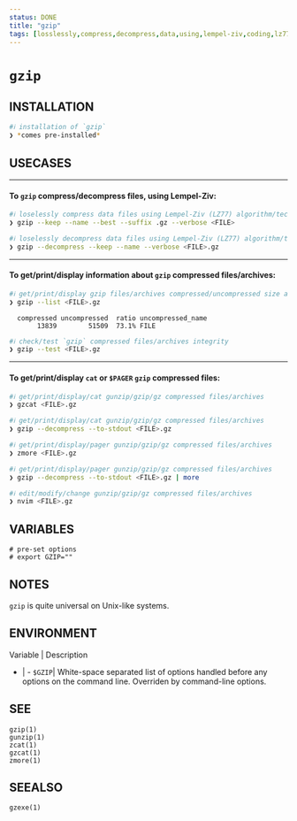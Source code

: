 ```yaml
---
status: DONE
title: "gzip"
tags: [losslessly,compress,decompress,data,using,lempel-ziv,coding,lz77,algorithm,technique,method,gunzip,zcat,gzcat,zmore]
---
```


# `gzip`

## INSTALLATION


```bash
#ℹ︎ installation of `gzip`
❯ *comes pre-installed*
```


## USECASES

----
#### To `gzip` compress/decompress files, using Lempel-Ziv:


```bash
#ℹ︎ loselessly compress data files using Lempel-Ziv (LZ77) algorithm/technique
❯ gzip --keep --name --best --suffix .gz --verbose <FILE>
```



```bash
#ℹ︎ loselessly decompress data files using Lempel-Ziv (LZ77) algorithm/technique
❯ gzip --decompress --keep --name --verbose <FILE>.gz
```


----
#### To get/print/display information about `gzip` compressed files/archives:


```bash
#ℹ︎ get/print/display gzip files/archives compressed/uncompressed size and ratio information
❯ gzip --list <FILE>.gz
```

      compressed uncompressed  ratio uncompressed_name
           13839        51509  73.1% FILE


```bash
#ℹ︎ check/test `gzip` compressed files/archives integrity
❯ gzip --test <FILE>.gz
```


----
#### To get/print/display `cat` or `$PAGER` `gzip` compressed files:


```bash
#ℹ︎ get/print/display/cat gunzip/gzip/gz compressed files/archives
❯ gzcat <FILE>.gz
```


```bash
#ℹ︎ get/print/display/cat gunzip/gzip/gz compressed files/archives
❯ gzip --decompress --to-stdout <FILE>.gz
```



```bash
#ℹ︎ get/print/display/pager gunzip/gzip/gz compressed files/archives
❯ zmore <FILE>.gz
```


```bash
#ℹ︎ get/print/display/pager gunzip/gzip/gz compressed files/archives
❯ gzip --decompress --to-stdout <FILE>.gz | more
```



```bash
#ℹ︎ edit/modify/change gunzip/gzip/gz compressed files/archives
❯ nvim <FILE>.gz
```



## VARIABLES

    # pre-set options
    # export GZIP=""


## NOTES

`gzip` is quite universal on Unix-like systems.

## ENVIRONMENT

Variable | Description
- | -
`$GZIP`| White-space separated list of options handled before any options on the command line. Overriden by command-line options.

## SEE

    gzip(1)
    gunzip(1)
    zcat(1)
    gzcat(1)
    zmore(1)

## SEEALSO

    gzexe(1)

